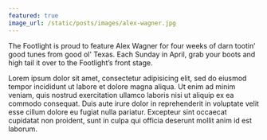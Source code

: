 ```yaml
---
featured: true
image_url: /static/posts/images/alex-wagner.jpg
---
```


The Footlight is proud to feature Alex Wagner for four weeks of darn tootin&rsquo; good tunes from good ol' Texas. Each Sunday in April, grab your boots and high tail it over to the Footlight&rsquo;s front stage.

Lorem ipsum dolor sit amet, consectetur adipisicing elit, sed do eiusmod tempor incididunt ut labore et dolore magna aliqua. Ut enim ad minim veniam, quis nostrud exercitation ullamco laboris nisi ut aliquip ex ea commodo consequat. Duis aute irure dolor in reprehenderit in voluptate velit esse cillum dolore eu fugiat nulla pariatur. Excepteur sint occaecat cupidatat non proident, sunt in culpa qui officia deserunt mollit anim id est laborum. 
